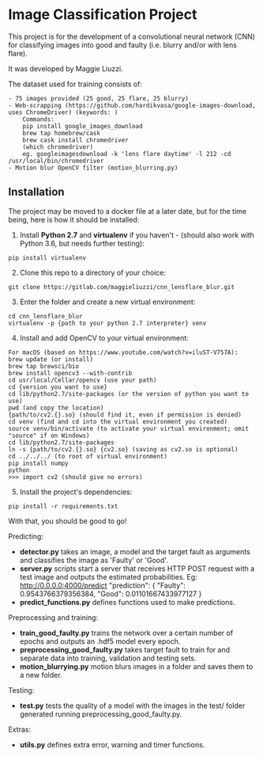 # Image Classification Project

This project is for the development of a convolutional neural network (CNN) for classifying images into good and faulty (i.e. blurry and/or with lens flare).

It was developed by Maggie Liuzzi.

The dataset used for training consists of:
```shell
- 75 images provided (25 good, 25 flare, 25 blurry)
- Web-scrapping (https://github.com/hardikvasa/google-images-download, uses ChromeDriver) (keywords: )
    Commands:
    pip install google_images_download
    brew tap homebrew/cask
    brew cask install chromedriver
    (which chromedriver)
    eg. googleimagesdownload -k 'lens flare daytime' -l 212 -cd /usr/local/bin/chromedriver
- Motion blur OpenCV filter (motion_blurring.py)
```


## Installation

The project may be moved to a docker file at a later date, but for the time being, here is how it should be installed:

1. Install **Python 2.7** and **virtualenv** if you haven't - (should also work with Python 3.6, but needs further testing):

```shell
pip install virtualenv
```

2. Clone this repo to a directory of your choice:

```shell
git clone https://gitlab.com/maggieliuzzi/cnn_lensflare_blur.git
```

3. Enter the folder and create a new virtual environment:

```
cd cnn_lensflare_blur
virtualenv -p {path to your python 2.7 interpreter} venv
```


4. Install and add OpenCV to your virtual environment:

```shell
For macOS (based on https://www.youtube.com/watch?v=iluST-V757A):
brew update (or install)
brew tap brewsci/bio
brew install opencv3 --with-contrib
cd usr/local/Cellar/opencv (use your path)
cd {version you want to use}
cd lib/python2.7/site-packages (or the version of python you want to use)
pwd (and copy the location)
{path/to/cv2.{}.so} (should find it, even if permission is denied)
cd venv (find and cd into the virtual environment you created)
source venv/bin/activate (to activate your virtual environment; omit "source" if on Windows)
cd lib/python2.7/site-packages
ln -s {path/to/cv2.{}.so} {cv2.so} (saving as cv2.so is optional)
cd ../../../ (to root of virtual environment)
pip install numpy
python
>>> import cv2 (should give no errors)
```


5. Install the project's dependencies:

```shell
pip install -r requirements.txt
```

With that, you should be good to go!



Predicting:

* **detector.py** takes an image, a model and the target fault as arguments and classifies the image as 'Faulty' or 'Good'.
* **server.py** scripts start a server that receives HTTP POST request with a test image and outputs the estimated probabilities. 
Eg: http://0.0.0.0:4000/predict
"prediction": {
    "Faulty": 0.9543766379356384,
    "Good": 0.01101667433977127
}
* **predict_functions.py** defines functions used to make predictions.


Preprocessing and training:

* **train_good_faulty.py** trains the network over a certain number of epochs and outputs an .hdf5 model every epoch.
* **preprocessing_good_faulty.py** takes target fault to train for and separate data into training, validation and testing sets.
* **motion_blurrying.py** motion blurs images in a folder and saves them to a new folder.


Testing:

* **test.py** tests the quality of a model with the images in the test/ folder generated running preprocessing_good_faulty.py.


Extras:

* **utils.py** defines extra error, warning and timer functions.
